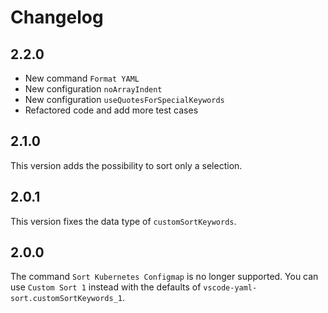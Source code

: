 # Changelog
## 2.2.0
* New command `Format YAML`
* New configuration `noArrayIndent`
* New configuration `useQuotesForSpecialKeywords`
* Refactored code and add more test cases

## 2.1.0
This version adds the possibility to sort only a selection.

## 2.0.1
This version fixes the data type of `customSortKeywords`.

## 2.0.0
The command `Sort Kubernetes Configmap` is no longer supported. You can use `Custom Sort 1` instead with the defaults of `vscode-yaml-sort.customSortKeywords_1`.
